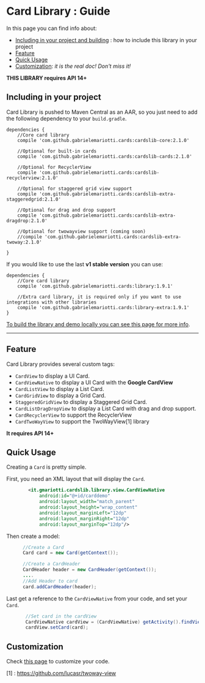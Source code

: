 # Card Library : Guide

In this page you can find info about:

* [Including in your project and building](#including-in-your-project) : how to include this library in your project
* [Feature](#feature) 
* [Quick Usage](#quick-usage)
* [Customization](/doc/CUSTOMIZATION.md): *it is the real doc! Don't miss it!*

**THIS LIBRARY requires API 14+**


## Including in your project

Card Library is pushed to Maven Central as an AAR, so you just need to add the following dependency to your `build.gradle`.

    dependencies {
        //Core card library
        compile 'com.github.gabrielemariotti.cards:cardslib-core:2.1.0'
        
        //Optional for built-in cards
        compile 'com.github.gabrielemariotti.cards:cardslib-cards:2.1.0'
                
        //Optional for RecyclerView
        compile 'com.github.gabrielemariotti.cards:cardslib-recyclerview:2.1.0'
          
        //Optional for staggered grid view support
        compile 'com.github.gabrielemariotti.cards:cardslib-extra-staggeredgrid:2.1.0'
         
        //Optional for drag and drop support
        compile 'com.github.gabrielemariotti.cards:cardslib-extra-dragdrop:2.1.0'
                
        //Optional for twowayview support (coming soon)
        //compile 'com.github.gabrielemariotti.cards:cardslib-extra-twoway:2.1.0'
            
    }
    
 If you would like to use the last **v1 stable version** you can use:
    
    dependencies {
        //Core card library
        compile 'com.github.gabrielemariotti.cards:library:1.9.1'

        //Extra card library, it is required only if you want to use integrations with other libraries
        compile 'com.github.gabrielemariotti.cards:library-extra:1.9.1'
    }


[To build the library and demo locally you can see this page for more info](https://github.com/gabrielemariotti/cardslib/tree/master/doc/BUILD.md).

---

## Feature

Card Library provides several custom tags:

*  `CardView` to display a UI Card.
*  `CardViewNative` to display a UI Card with the **Google CardView**
*  `CardListView` to display a List Card.
*  `CardGridView` to display a Grid Card.
*  `StaggeredGridView` to display a Staggered Grid Card.
*  `CardListDragDropView` to display a List Card with drag and drop support.
*  `CardRecyclerView` to support the RecyclerView
*  `CardTwoWayView` to support the TwoWayView[1] library

**It requires API 14+**



## Quick Usage

Creating a `Card` is pretty simple.

First, you need an XML layout that will display the `Card`.

``` xml
        <it.gmariotti.cardslib.library.view.CardViewNative
            android:id="@+id/carddemo"
            android:layout_width="match_parent"
            android:layout_height="wrap_content"
            android:layout_marginLeft="12dp"
            android:layout_marginRight="12dp"
            android:layout_marginTop="12dp"/>
```

Then create a model:

``` java
      //Create a Card
      Card card = new Card(getContext());

      //Create a CardHeader
      CardHeader header = new CardHeader(getContext());
      ....
      //Add Header to card
      card.addCardHeader(header);
```

Last get a reference to the `CardViewNative` from your code, and set your `Card`.

``` java
       //Set card in the cardView
       CardViewNative cardView = (CardViewNative) getActivity().findViewById(R.id.carddemo);
       cardView.setCard(card);
```


## Customization

Check [this page](CUSTOMIZATION.md) to customize your code.



[1] : https://github.com/lucasr/twoway-view